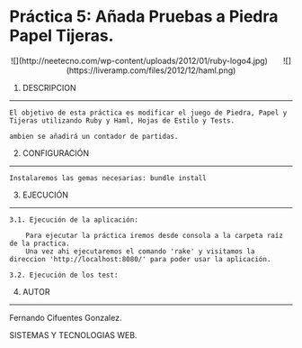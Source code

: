 Práctica 5: Añada Pruebas a Piedra Papel Tijeras.
================================

<center>
![](http://neetecno.com/wp-content/uploads/2012/01/ruby-logo4.jpg)
&nbsp;&nbsp;&nbsp;&nbsp;&nbsp;
![](https://liveramp.com/files/2012/12/haml.png)
</center>

1. DESCRIPCION
--------------

	El objetivo de esta práctica es modificar el juego de Piedra, Papel y Tijeras utilizando Ruby y Haml, Hojas de Estilo y Tests.

	ambien se añadirá un contador de partidas.


2. CONFIGURACIÓN
----------------

	Instalaremos las gemas necesarias: bundle install


3. EJECUCIÓN
------------
	
	3.1. Ejecución de la aplicación:
	
		Para ejecutar la práctica iremos desde consola a la carpeta raíz de la practica.
		Una vez ahi ejecutaremos el comando 'rake' y visitamos la direccion 'http://localhost:8080/' para poder usar la aplicación.
	
	3.2. Ejecución de los test:
	
	
4. AUTOR
--------

Fernando Cifuentes Gonzalez.

SISTEMAS Y TECNOLOGIAS WEB.




